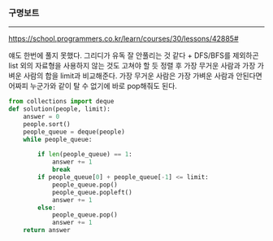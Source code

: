 ### 구명보트
---

https://school.programmers.co.kr/learn/courses/30/lessons/42885#

얘도 한번에 풀지 못했다.
그리디가 유독 잘 안풀리는 것 같다 + DFS/BFS를 제외하곤 list 외의 자료형을 사용하지 않는 것도 고쳐야 할 듯
정렬 후 가장 무거운 사람과 가장 가벼운 사람의 합을 limit과 비교해준다.
가장 무거운 사람은 가장 가벼운 사람과 안된다면 어짜피 누군가와 같이 탈 수 없기에 바로 pop해줘도 된다. 

```python
from collections import deque
def solution(people, limit):
    answer = 0
    people.sort()
    people_queue = deque(people) 
    while people_queue:
        
        if len(people_queue) == 1:
            answer += 1
            break
        if people_queue[0] + people_queue[-1] <= limit:
            people_queue.pop()
            people_queue.popleft()
            answer += 1
        else:
            people_queue.pop()
            answer += 1
    return answer
```
